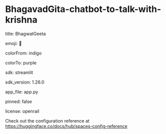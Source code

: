 # BhagavadGita-chatbot-to-talk-with-krishna
title: BhagwatGeeta

emoji: 🚀

colorFrom: indigo

colorTo: purple

sdk: streamlit

sdk_version: 1.26.0

app_file: app.py

pinned: false

license: openrail

Check out the configuration reference at https://huggingface.co/docs/hub/spaces-config-reference
